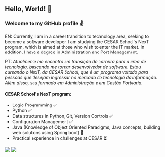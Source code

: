## Hello, World! 👋
### Welcome to my GitHub profile ✌

EN: Currently, I am in a career transition to technology area, seeking to become a software developer. I am studying the CESAR School's NexT program, which is aimed at those who wish to enter the IT market. In addition, I have a degree in Administration and Port Management.

PT: _Atualmente me encontro em transição de carreira para a área de tecnologia, buscando me tornar desenvolvedor de software. Estou cursando o NexT, da CESAR School, que é um programa voltado para pessoas que desejam ingressar no mercado de tecnologia da informação. Além disso, sou formado em Administração e em Gestão Portuária._

#### CESAR School's NexT program:
- Logic Programming ✅
- Python ✅
- Data structures in Python, Git, Version Controls ✅
- Configuration Management ✅
- Java (Knowledge of Object Oriented Paradigms, Java concepts, building web solutions using Spring boot) 🎯
- Practical experience in challenges at CESAR ⏳

 <div> 
  <a href = "mailto:alvarobrayner@gmail.com"><img src="https://img.shields.io/badge/Gmail-D14836?style=for-the-badge&logo=gmail&logoColor=white" target="_blank"></a>
  <a href="https://www.linkedin.com/in/alvarobrayner/" target="_blank"><img src="https://img.shields.io/badge/LinkedIn-0077B5?style=for-the-badge&logo=linkedin&logoColor=white" target="_blank"></a>

<!--
**alvarobrayner/alvarobrayner** is a ✨ _special_ ✨ repository because its `README.md` (this file) appears on your GitHub profile.
-->
